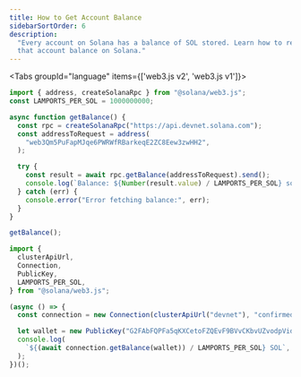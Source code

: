 ```yaml
---
title: How to Get Account Balance
sidebarSortOrder: 6
description:
  "Every account on Solana has a balance of SOL stored. Learn how to retrieve
  that account balance on Solana."
---
```


<Tabs groupId="language" items={['web3.js v2', 'web3.js v1']}>

<Tab value="web3.js v2">

```typescript filename="get-account-balance.ts" {13}
import { address, createSolanaRpc } from "@solana/web3.js";
const LAMPORTS_PER_SOL = 1000000000;

async function getBalance() {
  const rpc = createSolanaRpc("https://api.devnet.solana.com");
  const addressToRequest = address(
    "web3Qm5PuFapMJqe6PWRWfRBarkeqE2ZC8Eew3zwHH2",
  );

  try {
    const result = await rpc.getBalance(addressToRequest).send();
    console.log(`Balance: ${Number(result.value) / LAMPORTS_PER_SOL} sol.`);
  } catch (err) {
    console.error("Error fetching balance:", err);
  }
}

getBalance();
```

</Tab>

<Tab value="web3.js v1">

```typescript filename="get-account-balance.ts" {13}
import {
  clusterApiUrl,
  Connection,
  PublicKey,
  LAMPORTS_PER_SOL,
} from "@solana/web3.js";

(async () => {
  const connection = new Connection(clusterApiUrl("devnet"), "confirmed");

  let wallet = new PublicKey("G2FAbFQPFa5qKXCetoFZQEvF9BVvCKbvUZvodpVidnoY");
  console.log(
    `${(await connection.getBalance(wallet)) / LAMPORTS_PER_SOL} SOL`,
  );
})();
```

</Tab>

</Tabs>
